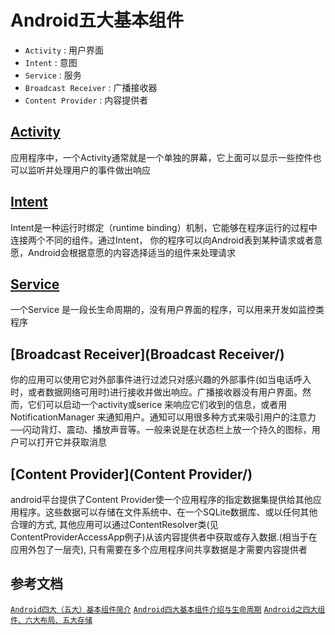 # Android五大基本组件

- `Activity` : 用户界面
- `Intent` : 意图
- `Service` : 服务
- `Broadcast Receiver` : 广播接收器
- `Content Provider` : 内容提供者

## [Activity](Activity/)

应用程序中，一个Activity通常就是一个单独的屏幕，它上面可以显示一些控件也可以监听并处理用户的事件做出响应

## [Intent](Intent/)

Intent是一种运行时绑定（runtime binding）机制，它能够在程序运行的过程中连接两个不同的组件。通过Intent，
你的程序可以向Android表到某种请求或者意愿，Android会根据意愿的内容选择适当的组件来处理请求

## [Service](Service/)

一个Service 是一段长生命周期的，没有用户界面的程序，可以用来开发如监控类程序

## [Broadcast Receiver](Broadcast Receiver/)

你的应用可以使用它对外部事件进行过滤只对感兴趣的外部事件(如当电话呼入时，或者数据网络可用时)进行接收并做出响应。广播接收器没有用户界面。然而，它们可以启动一个activity或serice 来响应它们收到的信息，或者用NotificationManager 来通知用户。通知可以用很多种方式来吸引用户的注意力──闪动背灯、震动、播放声音等。一般来说是在状态栏上放一个持久的图标，用户可以打开它并获取消息

## [Content Provider](Content Provider/)

android平台提供了Content Provider使一个应用程序的指定数据集提供给其他应用程序。这些数据可以存储在文件系统中、在一个SQLite数据库、或以任何其他合理的方式,
其他应用可以通过ContentResolver类(见ContentProviderAccessApp例子)从该内容提供者中获取或存入数据.(相当于在应用外包了一层壳),
只有需要在多个应用程序间共享数据是才需要内容提供者

## 参考文档

[`Android四大（五大）基本组件简介`](http://blog.163.com/feng_yun_ju/blog/static/178190393201332822155751/)
[`Android四大基本组件介绍与生命周期`](http://www.cnblogs.com/bravestarrhu/archive/2012/05/02/2479461.html)
[`Android之四大组件、六大布局、五大存储`](http://blog.csdn.net/shenggaofei/article/details/52450668)